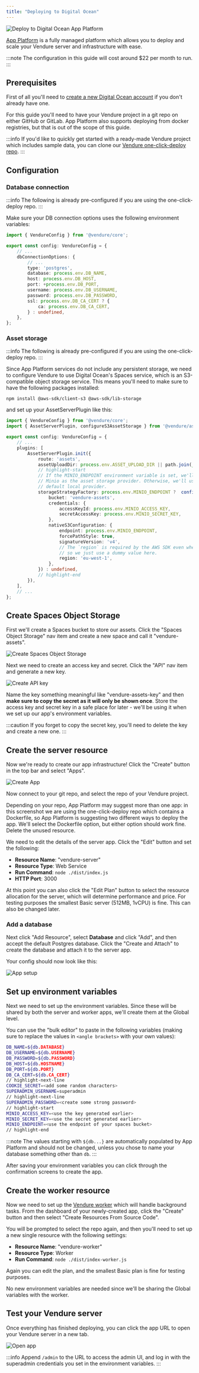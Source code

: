 ```yaml
---
title: "Deploying to Digital Ocean"
---
```


![Deploy to Digital Ocean App Platform](./deploy-to-do-app-platform.webp)

[App Platform](https://www.digitalocean.com/products/app-platform) is a fully managed platform which allows you to deploy and scale your Vendure server and infrastructure with ease.

:::note
The configuration in this guide will cost around $22 per month to run.
:::

## Prerequisites

First of all you'll need to [create a new Digital Ocean account](https://cloud.digitalocean.com/registrations/new) if you
don't already have one.

For this guide you'll need to have your Vendure project in a git repo on either GitHub or GitLab. App Platform also supports
deploying from docker registries, but that is out of the scope of this guide.

:::info
If you'd like to quickly get started with a ready-made Vendure project which includes sample data, you can clone our
[Vendure one-click-deploy repo](https://github.com/vendure-ecommerce/one-click-deploy).
:::

## Configuration

### Database connection

:::info
The following is already pre-configured if you are using the one-click-deploy repo.
:::

Make sure your DB connection options uses the following environment variables:

```ts title="src/vendure-config.ts"
import { VendureConfig } from '@vendure/core';

export const config: VendureConfig = {
    // ...
    dbConnectionOptions: {
        // ...
        type: 'postgres',
        database: process.env.DB_NAME,
        host: process.env.DB_HOST,
        port: +process.env.DB_PORT,
        username: process.env.DB_USERNAME,
        password: process.env.DB_PASSWORD,
        ssl: process.env.DB_CA_CERT ? {
            ca: process.env.DB_CA_CERT,
        } : undefined,
    },
};
```
### Asset storage

:::info
The following is already pre-configured if you are using the one-click-deploy repo.
:::

Since App Platform services do not include any persistent storage, we need to configure Vendure to use Digital Ocean's
Spaces service, which is an S3-compatible object storage service. This means you'll need to make sure to have the
following packages installed:

```
npm install @aws-sdk/client-s3 @aws-sdk/lib-storage
```


and set up your AssetServerPlugin like this:

```ts title="src/vendure-config.ts"
import { VendureConfig } from '@vendure/core';
import { AssetServerPlugin, configureS3AssetStorage } from '@vendure/asset-server-plugin';

export const config: VendureConfig = {
    // ...
    plugins: [
        AssetServerPlugin.init({
            route: 'assets',
            assetUploadDir: process.env.ASSET_UPLOAD_DIR || path.join(__dirname, '../static/assets'),
            // highlight-start
            // If the MINIO_ENDPOINT environment variable is set, we'll use
            // Minio as the asset storage provider. Otherwise, we'll use the
            // default local provider.
            storageStrategyFactory: process.env.MINIO_ENDPOINT ?  configureS3AssetStorage({
                bucket: 'vendure-assets',
                credentials: {
                    accessKeyId: process.env.MINIO_ACCESS_KEY,
                    secretAccessKey: process.env.MINIO_SECRET_KEY,
                },
                nativeS3Configuration: {
                    endpoint: process.env.MINIO_ENDPOINT,
                    forcePathStyle: true,
                    signatureVersion: 'v4',
                    // The `region` is required by the AWS SDK even when using MinIO,
                    // so we just use a dummy value here.
                    region: 'eu-west-1',
                },
            }) : undefined,
            // highlight-end
        }),
    ],
    // ...
};
```

## Create Spaces Object Storage

First we'll create a Spaces bucket to store our assets. Click the "Spaces Object Storage" nav item and
create a new space and call it "vendure-assets".

![Create Spaces Object Storage](./01-create-space.webp)

Next we need to create an access key and secret. Click the "API" nav item and generate a new key.

![Create API key](./02-space-access-keys.webp)

Name the key something meaningful like "vendure-assets-key" and then **make sure to copy the secret as it will only be
shown once**. Store the access key and secret key in a safe place for later - we'll be using it when we set up our 
app's environment variables.

:::caution
If you forget to copy the secret key, you'll need to delete the key and create a new one.
:::

## Create the server resource

Now we're ready to create our app infrastructure! Click the "Create" button in the top bar and select "Apps".

![Create App](./03-create-app.webp)

Now connect to your git repo, and select the repo of your Vendure project.

Depending on your repo, App Platform may suggest more than one app: in this screenshot we are using the one-click-deploy
repo which contains a Dockerfile, so App Platform is suggesting two different ways to deploy the app. We'll select the
Dockerfile option, but either option should work fine. Delete the unused resource.

We need to edit the details of the server app. Click the "Edit" button and set the following:

* **Resource Name**: "vendure-server"
* **Resource Type**: Web Service
* **Run Command**: `node ./dist/index.js`
* **HTTP Port**: 3000

At this point you can also click the "Edit Plan" button to select the resource allocation for the server, which will
determine performance and price. For testing purposes the smallest Basic server (512MB, 1vCPU) is fine. This can also be changed later.

### Add a database 

Next click "Add Resource", select **Database** and click "Add", and then accept the default Postgres database. Click the
"Create and Attach" to create the database and attach it to the server app.

Your config should now look like this:

![App setup](./04-configure-server.webp)

## Set up environment variables

Next we need to set up the environment variables. Since these will be shared by both the server and worker apps, we'll create
them at the Global level. 

You can use the "bulk editor" to paste in the following variables (making sure to replace the values in `<angle brackets>` with
your own values):

```sh
DB_NAME=${db.DATABASE}
DB_USERNAME=${db.USERNAME}
DB_PASSWORD=${db.PASSWORD}
DB_HOST=${db.HOSTNAME}
DB_PORT=${db.PORT}
DB_CA_CERT=${db.CA_CERT}
// highlight-next-line
COOKIE_SECRET=<add some random characters>
SUPERADMIN_USERNAME=superadmin
// highlight-next-line
SUPERADMIN_PASSWORD=<create some strong password>
// highlight-start
MINIO_ACCESS_KEY=<use the key generated earlier>
MINIO_SECRET_KEY=<use the secret generated earlier>
MINIO_ENDPOINT=<use the endpoint of your spaces bucket>
// highlight-end
```

:::note
The values starting with `${db...}` are automatically populated by App Platform and should not be changed, unless you chose
to name your database something other than `db`.
:::

After saving your environment variables you can click through the confirmation screens to create the app.

## Create the worker resource

Now we need to set up the [Vendure worker](/guides/developer-guide/worker-job-queue/) which will handle background tasks. From the dashboard of your newly-created
app, click the "Create" button and then select "Create Resources From Source Code".

You will be prompted to select the repo again, and then you'll need to set up a new single resource with the following 
settings:

* **Resource Name**: "vendure-worker"
* **Resource Type**: Worker
* **Run Command**: `node ./dist/index-worker.js`

Again you can edit the plan, and the smallest Basic plan is fine for testing purposes.

No new environment variables are needed since we'll be sharing the Global variables with the worker.

## Test your Vendure server

Once everything has finished deploying, you can click the app URL to open your Vendure server in a new tab. 

![Open app](./05-open-app.webp)

:::info
Append `/admin` to the URL to access the admin UI, and log in with the superadmin credentials you set in the environment variables.
:::
